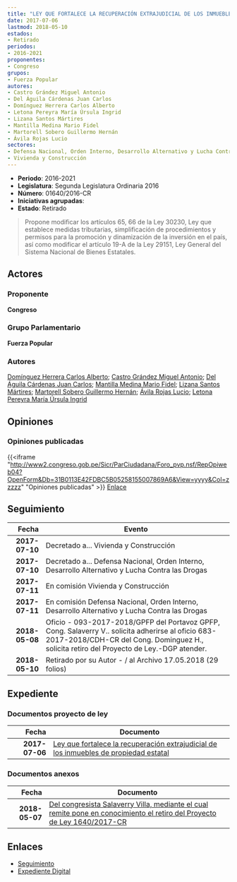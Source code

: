 ```yaml
---
title: "LEY QUE FORTALECE LA RECUPERACIÓN EXTRAJUDICIAL DE LOS INMUEBLES DE PROPIEDAD ESTATAL"
date: 2017-07-06
lastmod: 2018-05-10
estados:
- Retirado
periodos:
- 2016-2021
proponentes:
- Congreso
grupos:
- Fuerza Popular
autores:
- Castro Grández Miguel Antonio
- Del Águila Cárdenas Juan Carlos
- Domínguez Herrera Carlos Alberto
- Letona Pereyra María Úrsula Ingrid
- Lizana Santos Mártires
- Mantilla Medina Mario Fidel
- Martorell Sobero Guillermo Hernán
- Ávila Rojas Lucio
sectores:
- Defensa Nacional, Orden Interno, Desarrollo Alternativo y Lucha Contra las Drogas
- Vivienda y Construcción
---
```

- **Periodo**: 2016-2021
- **Legislatura**: Segunda Legislatura Ordinaria 2016
- **Número**: 01640/2016-CR
- **Iniciativas agrupadas**: 
- **Estado**: Retirado

> Propone modificar los artículos 65, 66 de la Ley 30230, Ley que establece medidas tributarias, simplificación de procedimientos y permisos para la promoción y dinamización de la inversión en el país, así como modificar el artículo 19-A de la Ley 29151, Ley General del Sistema Nacional de Bienes Estatales.


## Actores

### Proponente

**Congreso**

### Grupo Parlamentario

**Fuerza Popular**

### Autores

[Domínguez Herrera Carlos Alberto](mailto:mailto:cdominguez@congreso.gob.pe); [Castro Grández Miguel Antonio](mailto:mailto:macastro@congreso.gob.pe); [Del Águila Cárdenas Juan Carlos](mailto:mailto:jdelaguila@congreso.gob.pe); [Mantilla Medina Mario Fidel](mailto:mailto:mmantilla@congreso.gob.pe); [Lizana Santos Mártires](mailto:mailto:mlizana@congreso.gob.pe); [Martorell Sobero Guillermo Hernán](mailto:mailto:gmartorell@congreso.gob.pe); [Ávila Rojas Lucio](mailto:mailto:lavilar@congreso.gob.pe); [Letona Pereyra María Úrsula Ingrid](mailto:mailto:mletona@congreso.gob.pe)

## Opiniones

### Opiniones publicadas

{{<iframe "http://www2.congreso.gob.pe/Sicr/ParCiudadana/Foro_pvp.nsf/RepOpiweb04?OpenForm&Db=31B0113E42FDBC5B05258155007869A6&View=yyyy&Col=zzzzz" "Opiniones publicadas" >}}
[Enlace](http://www2.congreso.gob.pe/Sicr/ParCiudadana/Foro_pvp.nsf/RepOpiweb04?OpenForm&Db=31B0113E42FDBC5B05258155007869A6&View=yyyy&Col=zzzzz)


## Seguimiento

| Fecha | Evento |
|------:|--------|
| **2017-07-10** | Decretado a... Vivienda y Construcción |
| **2017-07-10** | Decretado a... Defensa Nacional, Orden Interno, Desarrollo Alternativo y Lucha Contra las Drogas |
| **2017-07-11** | En comisión Vivienda y Construcción |
| **2017-07-11** | En comisión Defensa Nacional, Orden Interno, Desarrollo Alternativo y Lucha Contra las Drogas |
| **2018-05-08** | Oficio - 093-2017-2018/GPFP del Portavoz GPFP, Cong. Salaverry V.. solicita adherirse al oficio 683-2017-2018/CDH-CR del Cong. Dominguez H., solicita retiro del Proyecto de Ley.-DGP atender. |
| **2018-05-10** | Retirado por su Autor - / al Archivo 17.05.2018 (29 folios) |

## Expediente

### Documentos proyecto de ley

| Fecha | Documento |
|------:|-----------|
| **2017-07-06** | [Ley que fortalece la recuperación extrajudicial de los inmuebles de propiedad estatal](http://www.leyes.congreso.gob.pe/Documentos/2016_2021/Proyectos_de_Ley_y_de_Resoluciones_Legislativas/PL0164020170706.pdf) |

### Documentos anexos

| Fecha | Documento |
|------:|-----------|
| **2018-05-07** | [Del congresista Salaverry Villa, mediante el cual remite pone en conocimiento el retiro del Proyecto de Ley 1640/2017-CR](http://www.leyes.congreso.gob.pe/Documentos/2016_2021/Oficios/Grupos_Parlamentarios/OFICIO-093-2017-2018-GPFP-CR.pdf) |

## Enlaces

- [Seguimiento](http://www2.congreso.gob.pe/Sicr/TraDocEstProc/CLProLey2016.nsf/f7fff46988ca05b1052578e100829cc7/7a54afac92cd7d2d052581550073c6d0?OpenDocument)
- [Expediente Digital](http://www2.congreso.gob.pe/Sicr/TraDocEstProc/Expvirt_2011.nsf/visbusqptramdoc1621/01640?opendocument)

